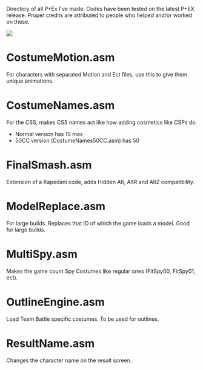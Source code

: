Directory of all P+Ex I've made.
Codes have been tested on the latest P+EX release.
Proper credits are attributed to people who helped and/or worked on these.

![](https://media1.tenor.com/m/ZuXnTDxIbjQAAAAC/shocked-shocked-cat.gif)

# CostumeMotion.asm
For characters with separated Motion and Ect files, use this to give them unique animations.

# CostumeNames.asm
For the CSS, makes CSS names act like how adding cosmetics like CSPs do.
* Normal version has 10 max
* 50CC version (CostumeNames50CC.asm) has 50

# FinalSmash.asm
Extension of a Kapedani code, adds Hidden Alt, AltR and AltZ compatibility.

# ModelReplace.asm
For large builds. Replaces that ID of which the game loads a model. Good for large builds.

# MultiSpy.asm
Makes the game count Spy Costumes like regular ones (FitSpy00, FitSpy01, ect).

# OutlineEngine.asm
Load Team Battle specific costumes. To be used for outlines.

# ResultName.asm
Changes the character name on the result screen.